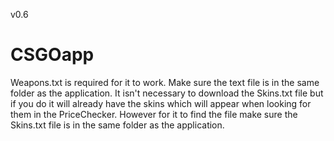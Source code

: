 v0.6
# CSGOapp

Weapons.txt is required for it to work. Make sure the text file is in the same folder as the application.
It isn't necessary to download the Skins.txt file but if you do it will already have the skins which will appear when looking for them in the PriceChecker. However for it to find the file make sure the Skins.txt file is in the same folder as the application.
